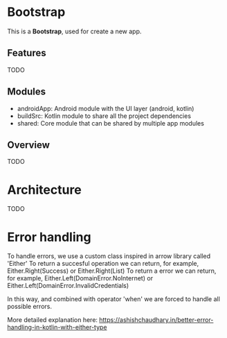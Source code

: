 # Bootstrap

This is a **Bootstrap**, used for create a new app.

## Features
TODO

## Modules
* androidApp: Android module with the UI layer (android, kotlin)
* buildSrc: Kotlin module to share all the project dependencies
* shared: Core module that can be shared by multiple app modules

## Overview
TODO

# Architecture

TODO

# Error handling

To handle errors, we use a custom class inspired in arrow library called 'Either'
To return a succesful operation we can return, for example, Either.Right(Success) or Either.Right(List<PaymentMeans>)
To return a error we can return, for example, Either.Left(DomainError.NoInternet) or Either.Left(DomainError.InvalidCredentials)

In this way, and combined with operator 'when' we are forced to handle all possible errors.

More detailed explanation here:
https://ashishchaudhary.in/better-error-handling-in-kotlin-with-either-type
